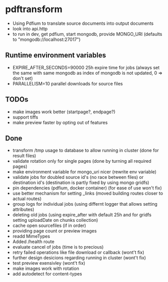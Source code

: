 # pdftransform

- Using Pdfium to translate source documents into output documents
- look into api.http
- to run in dev, get pdfium, start mongodb, provide MONGO_URI (defaults to "mongodb://localhost:27017")

## Runtime environment variables

- EXPIRE_AFTER_SECONDS=90000 25h expire time for jobs (always set the same with same mongodb as index of mongodb is not updated, 0 => don't set)
- PARALLELISM=10 parallel downloads for source files

## TODOs

- make images work better (startpage?, endpage?)
- support tiffs
- make preview faster by opting out of features

## Done

- transform /tmp usage to database to allow running in cluster (done for result files)
- validate rotation only for single pages (done by turning all required pages)
- make environment variable for mongo_uri nicer (rewrite env variable)
- validate jobs for doubled source id's (no race between files) or destination id's (destination is partly fixed by using mongo gridfs)
- pin dependencies (pdfium, docker container) (for ease of use won't fix)
- use better mechanism for setting _links (moved building routes closer to actual routes)
- group logs for individual jobs (using differnt logger that allows setting attributes)
- deleting old jobs (using expire_after with default 25h and for gridfs setting uploadDate on chunks collection)
- cache open sourcefiles (if in order)
- providing page count or preview images
- readd MimeTypes
- Added /health route
- evaluate cancel of jobs (time is to precious)
- retry failed operations like file download or callback (wont't fix)
- further design desicions regarding running in cluster (wont't fix)
- test preview exensivley (wont't fix)
- make images work with rotation
- add autodetect for content-types
